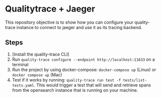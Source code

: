 # Qualitytrace + Jaeger

This repository objective is to show how you can configure your quality-trace instance to connect to jaeger and use it as its tracing backend.

## Steps

1. [Install the quality-trace CLI]<!--(https://docs.tracetest.io/installing/)-->
2. Run `quality-trace configure --endpoint http://localhost:11633` on a terminal
3. Run the project by using docker-compose: `docker-compose up` (Linux) or `docker compose up` (Mac)
4. Test if it works by running: `quality-trace run test -f tests/list-tests.yaml`. This would trigger a test that will send and retrieve spans from the opensearch instance that is running on your machine.
